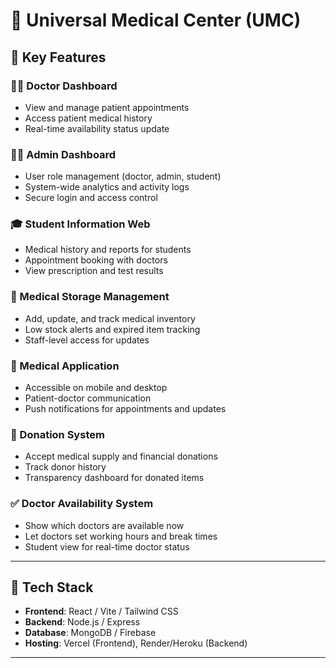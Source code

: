 # 🏥 Universal Medical Center (UMC)



## 🚀 Key Features

### 👨‍⚕️ Doctor Dashboard
- View and manage patient appointments
- Access patient medical history
- Real-time availability status update

### 🧑‍💼 Admin Dashboard
- User role management (doctor, admin, student)
- System-wide analytics and activity logs
- Secure login and access control

### 🎓 Student Information Web
- Medical history and reports for students
- Appointment booking with doctors
- View prescription and test results

### 💊 Medical Storage Management
- Add, update, and track medical inventory
- Low stock alerts and expired item tracking
- Staff-level access for updates

### 📱 Medical Application
- Accessible on mobile and desktop
- Patient-doctor communication
- Push notifications for appointments and updates

### 💝 Donation System
- Accept medical supply and financial donations
- Track donor history
- Transparency dashboard for donated items

### ✅ Doctor Availability System
- Show which doctors are available now
- Let doctors set working hours and break times
- Student view for real-time doctor status

---

## 🧱 Tech Stack

- **Frontend**: React / Vite / Tailwind CSS
- **Backend**: Node.js / Express
- **Database**: MongoDB / Firebase
- **Hosting**: Vercel (Frontend), Render/Heroku (Backend)

---


